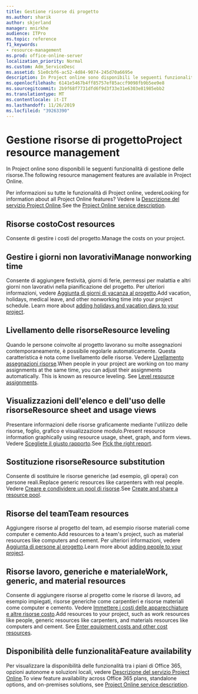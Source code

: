 ```yaml
---
title: Gestione risorse di progetto
ms.author: sharik
author: skjerland
manager: mnirkhe
audience: ITPro
ms.topic: reference
f1_keywords:
- resource-management
ms.prod: office-online-server
localization_priority: Normal
ms.custom: Adm_ServiceDesc
ms.assetid: 51e0cbf6-ac52-4d84-9074-245d70a6695e
description: In Project online sono disponibili le seguenti funzionalità di gestione delle risorse.
ms.openlocfilehash: 6141e5467b4ff85757ef85accf9098fb9b5ee9e8
ms.sourcegitcommit: 2b9f68f7731dfd6f9d3f33e31e6303e81985ebb2
ms.translationtype: MT
ms.contentlocale: it-IT
ms.lasthandoff: 11/26/2019
ms.locfileid: "39263390"
---
```

# <a name="project-resource-management"></a><span data-ttu-id="0598d-103">Gestione risorse di progetto</span><span class="sxs-lookup"><span data-stu-id="0598d-103">Project resource management</span></span>

<span data-ttu-id="0598d-104">In Project online sono disponibili le seguenti funzionalità di gestione delle risorse.</span><span class="sxs-lookup"><span data-stu-id="0598d-104">The following resource management features are available in Project Online.</span></span>
  
<span data-ttu-id="0598d-105">Per informazioni su tutte le funzionalità di Project online, vedere</span><span class="sxs-lookup"><span data-stu-id="0598d-105">Looking for information about all Project Online features?</span></span> <span data-ttu-id="0598d-106">Vedere la [Descrizione del servizio Project Online](project-online-service-description.md).</span><span class="sxs-lookup"><span data-stu-id="0598d-106">See the [Project Online service description](project-online-service-description.md).</span></span>
  
## <a name="cost-resources"></a><span data-ttu-id="0598d-107">Risorse costo</span><span class="sxs-lookup"><span data-stu-id="0598d-107">Cost resources</span></span>

<span data-ttu-id="0598d-108">Consente di gestire i costi del progetto.</span><span class="sxs-lookup"><span data-stu-id="0598d-108">Manage the costs on your project.</span></span>
  
## <a name="manage-nonworking-time"></a><span data-ttu-id="0598d-109">Gestire i giorni non lavorativi</span><span class="sxs-lookup"><span data-stu-id="0598d-109">Manage nonworking time</span></span>

<span data-ttu-id="0598d-p102">Consente di aggiungere festività, giorni di ferie, permessi per malattia e altri giorni non lavorativi nella pianificazione del progetto. Per ulteriori informazioni, vedere [Aggiunta di giorni di vacanza al progetto](https://go.microsoft.com/fwlink/p/?LinkId=271337).</span><span class="sxs-lookup"><span data-stu-id="0598d-p102">Add vacation, holidays, medical leave, and other nonworking time into your project schedule. Learn more about [adding holidays and vacation days to your project](https://go.microsoft.com/fwlink/p/?LinkId=271337).</span></span>
  
## <a name="resource-leveling"></a><span data-ttu-id="0598d-112">Livellamento delle risorse</span><span class="sxs-lookup"><span data-stu-id="0598d-112">Resource leveling</span></span>

<span data-ttu-id="0598d-p103">Quando le persone coinvolte al progetto lavorano su molte assegnazioni contemporaneamente, è possibile regolarle automaticamente. Questa caratteristica è nota come livellamento delle risorse. Vedere [Livellamento assegnazioni risorse](https://go.microsoft.com/fwlink/p/?LinkId=271348).</span><span class="sxs-lookup"><span data-stu-id="0598d-p103">When people in your project are working on too many assignments at the same time, you can adjust their assignments automatically. This is known as resource leveling. See [Level resource assignments](https://go.microsoft.com/fwlink/p/?LinkId=271348).</span></span>
  
## <a name="resource-sheet-and-usage-views"></a><span data-ttu-id="0598d-116">Visualizzazioni dell'elenco e dell'uso delle risorse</span><span class="sxs-lookup"><span data-stu-id="0598d-116">Resource sheet and usage views</span></span>

<span data-ttu-id="0598d-117">Presentare informazioni delle risorse graficamente mediante l'utilizzo delle risorse, foglio, grafico e visualizzazione modulo.</span><span class="sxs-lookup"><span data-stu-id="0598d-117">Present resource information graphically using resource usage, sheet, graph, and form views.</span></span> <span data-ttu-id="0598d-118">Vedere [Scegliete il giusto rapporto](https://go.microsoft.com/fwlink/?LinkId=402920).</span><span class="sxs-lookup"><span data-stu-id="0598d-118">See [Pick the right report](https://go.microsoft.com/fwlink/?LinkId=402920).</span></span>
  
## <a name="resource-substitution"></a><span data-ttu-id="0598d-119">Sostituzione risorse</span><span class="sxs-lookup"><span data-stu-id="0598d-119">Resource substitution</span></span>

<span data-ttu-id="0598d-120">Consente di sostituire le risorse generiche (ad esempio, gli operai) con persone reali.</span><span class="sxs-lookup"><span data-stu-id="0598d-120">Replace generic resources like carpenters with real people.</span></span> <span data-ttu-id="0598d-121">Vedere [Creare e condividere un pool di risorse](https://go.microsoft.com/fwlink/?LinkId=402921).</span><span class="sxs-lookup"><span data-stu-id="0598d-121">See [Create and share a resource pool](https://go.microsoft.com/fwlink/?LinkId=402921).</span></span>
  
## <a name="team-resources"></a><span data-ttu-id="0598d-122">Risorse del team</span><span class="sxs-lookup"><span data-stu-id="0598d-122">Team resources</span></span>

<span data-ttu-id="0598d-123">Aggiungere risorse al progetto del team, ad esempio risorse materiali come computer e cemento.</span><span class="sxs-lookup"><span data-stu-id="0598d-123">Add resources to a team's project, such as material resources like computers and cement.</span></span> <span data-ttu-id="0598d-124">Per ulteriori informazioni, vedere [Aggiunta di persone al progetto](https://go.microsoft.com/fwlink/p/?LinkId=271347).</span><span class="sxs-lookup"><span data-stu-id="0598d-124">Learn more about [adding people to your project](https://go.microsoft.com/fwlink/p/?LinkId=271347).</span></span>
  
## <a name="work-generic-and-material-resources"></a><span data-ttu-id="0598d-125">Risorse lavoro, generiche e materiale</span><span class="sxs-lookup"><span data-stu-id="0598d-125">Work, generic, and material resources</span></span>

<span data-ttu-id="0598d-p107">Consente di aggiungere risorse al progetto come le risorse di lavoro, ad esempio impiegati, risorse generiche come carpentieri e risorse materiali come computer e cemento. Vedere [Immettere i costi delle apparecchiature e altre risorse costo](https://go.microsoft.com/fwlink/?LinkId=402922).</span><span class="sxs-lookup"><span data-stu-id="0598d-p107">Add resources to your project, such as work resources like people, generic resources like carpenters, and materials resources like computers and cement. See [Enter equipment costs and other cost resources](https://go.microsoft.com/fwlink/?LinkId=402922).</span></span>
  
## <a name="feature-availability"></a><span data-ttu-id="0598d-128">Disponibilità delle funzionalità</span><span class="sxs-lookup"><span data-stu-id="0598d-128">Feature availability</span></span>

<span data-ttu-id="0598d-129">Per visualizzare la disponibilità delle funzionalità tra i piani di Office 365, opzioni autonome e soluzioni locali, vedere [Descrizione del servizio Project Online](project-online-service-description.md).</span><span class="sxs-lookup"><span data-stu-id="0598d-129">To view feature availability across Office 365 plans, standalone options, and on-premises solutions, see [Project Online service description](project-online-service-description.md).</span></span>
  

